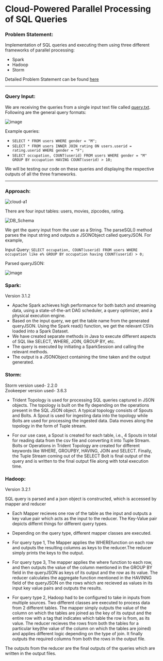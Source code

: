 # Cloud-Powered Parallel Processing of SQL Queries
### Problem Statement:
Implementation of SQL queries and executing them using three different frameworks of parallel processing:
- Spark
- Hadoop
- Storm

Detailed Problem Statement can be found [here](https://github.com/aditsawant/Cloud_Assignment/blob/main/211_CC_assignment-1_14thSep_2021.pdf)
<hr>

### Query Input:
We are receiving the queries from a single input text file called [query.txt](https://github.com/aditsawant/Cloud_Assignment/blob/main/data/input/query.txt). Following are the general query formats:

![image](https://user-images.githubusercontent.com/39945931/136905500-631610e3-9d69-4870-a533-674bb2f177de.png)

Example queries: <br>
- ```SELECT * FROM users WHERE gender = "M";```
- ```SELECT * FROM users INNER JOIN rating ON users.userid = rating.userid WHERE gender = "F";```
- ```SELECT occupation, COUNT(userid) FROM users WHERE gender = "M" GROUP BY occupation HAVING COUNT(userid) > 10;```

We will be testing our code on these queries and displaying the respective outputs of all the three frameworks.
<hr>

### Approach:
                                                                          
![cloud-a1](https://user-images.githubusercontent.com/54042697/136254816-279a4a0c-77e3-498b-ba1a-353a55d7fa96.jpg)

There are four input tables: users, movies, zipcodes, rating.

![DB_Schema](https://user-images.githubusercontent.com/39945931/136905688-eb8fbbf3-36ed-4050-9560-6c704f2c3ee3.png)


We get the query input from the user as a String. The parseSQL() method parses the input string and outputs a JSONObject called queryJSON.
For example,

Input Query: 
```SELECT occupation, COUNT(userid) FROM users WHERE occupation like e% GROUP BY occupation having COUNT(userid) > 0;```

Parsed queryJSON:

![image](https://user-images.githubusercontent.com/39945931/136906644-23bed2ad-0825-4473-9dd0-d50f754f5a6c.png)


### Spark:

Version 3.1.2

- Apache Spark achieves high performance for both batch and streaming data, using a state-of-the-art DAG scheduler, a query optimizer, and a physical execution engine.
- Based on the input query, we get the table name from the generated queryJSON. Using the Spark read() function, we get the relevant CSVs loaded into a Spark Dataset. 
- We have created separate methods in Java to execute different aspects of SQL like SELECT, WHERE, JOIN, GROUP BY, etc. 
- The query is executed by initiating a SparkSession and calling the relevant methods.
- The output is a JSONObject containing the time taken and the output generated.


### Storm:  

Storm version used- 2.2.0  
Zookeeper version used- 3.6.3  

- Trident Topology is used for processing SQL queries captured in JSON objects. The topology is built on the fly depending on the operations present in the SQL JSON object.
A typical topology consists of Spouts and Bolts. A Spout is used for ingesting data into the topology while Bolts are used for processing the ingested data. Data moves along the topology in the form of Tuple stream.  

- For our use case, a Spout is created for each table, i.e., 4 Spouts in total for reading data from the csv file and converting it into Tuple Stream. Bolts or Operations in Trident Topology are created for different keywords like WHERE, GROUPBY, HAVING, JOIN and SELECT. Finally, the Tuple Stream coming out of the SELECT Bolt is final output of the query and is written to the final output file along with total execution time.

### Hadoop:  
Version 3.2.1

SQL query is parsed and a json object is constructed, which is accessed by mapper and reducer

- Each Mapper recieves one row of the table as the input and outputs a key value pair which acts as the input to the reducer. The Key-Value pair depicts differnt things for different query types.

- Depending on the query type, different mapper classes are executed.

- For query type 1, The Mapper applies the WHEREfunction on each row and outputs the resulting columns as keys to the reducer.The reducer simply prints the keys to the output.

- For query type 3, The mapper applies the where function to each row, and then outputs the value of the column mentioned in the GROUP BY field in the queryJSON as keys of its output and the row as its value. The reducer calculates the aggregate function mentioned in the HAVINNG field of the queryJSON on the rows which are recieved as values in its input key value pairs and outputs the results.

- For query type 2, Hadoop had to be configured to take in inputs from multiple sources. Two different classes are executed to process data from 2 different tables. The mapper simply outputs the value of the column on which the tables are joined as the key of its output and the entire row with a tag that indicates which table the row is from, as its value. The reducer recieves the rows from both the tables for a particular key(the value of the column on which the tables are joined) and applies different logic depending on the type of join. It finally outputs the required columns from both the rows in the output file.  

The outputs from the reducer are the final outputs of the queries which are written in the output files.
